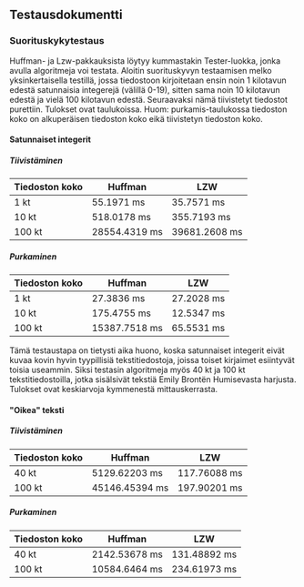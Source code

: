 ## Testausdokumentti

### Suorituskykytestaus

Huffman- ja Lzw-pakkauksista löytyy kummastakin Tester-luokka, jonka avulla algoritmeja voi testata. 
Aloitin suorituskyvyn testaamisen melko yksinkertaisella testillä, jossa tiedostoon kirjoitetaan ensin noin 1 kilotavun edestä satunnaisia
integerejä (välillä 0-19), sitten sama noin 10 kilotavun edestä ja vielä 100 kilotavun edestä. Seuraavaksi nämä tiivistetyt 
tiedostot purettiin. Tulokset ovat taulukoissa. Huom: purkamis-taulukossa tiedoston koko on alkuperäisen tiedoston koko eikä tiivistetyn
tiedoston koko.

#### Satunnaiset integerit

##### Tiivistäminen

Tiedoston koko | Huffman | LZW
---------------|---------|----
1 kt | 55.1971 ms | 35.7571 ms
10 kt | 518.0178 ms | 355.7193 ms
100 kt | 28554.4319 ms | 39681.2608 ms

##### Purkaminen

Tiedoston koko | Huffman | LZW
---------------|---------|----
1 kt | 27.3836 ms | 27.2028 ms
10 kt | 175.4755 ms | 12.5347 ms
100 kt | 15387.7518 ms | 65.5531 ms

Tämä testaustapa on tietysti aika huono, koska satunnaiset integerit eivät kuvaa kovin hyvin tyypillisiä tekstitiedostoja, joissa
toiset kirjaimet esiintyvät toisia useammin. Siksi testasin algoritmeja myös 40 kt ja 100 kt tekstitiedostoilla, jotka sisälsivät tekstiä Emily Brontën Humisevasta harjusta.
Tulokset ovat keskiarvoja kymmenestä mittauskerrasta.

#### "Oikea" teksti

##### Tiivistäminen

Tiedoston koko | Huffman | LZW
---------------|---------|----
40 kt | 5129.62203 ms | 117.76088 ms
100 kt | 45146.45394 ms | 197.90201 ms

##### Purkaminen

Tiedoston koko | Huffman | LZW
---------------|---------|----
40 kt | 2142.53678 ms | 131.48892 ms
100 kt | 10584.6464 ms | 234.61973 ms
